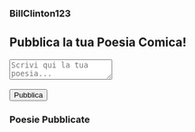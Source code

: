 ### BillClinton123
<div id="poesia-comica">
  <h2>Pubblica la tua Poesia Comica!</h2>
  <textarea id="testo-poesia" placeholder="Scrivi qui la tua poesia..."></textarea><br><br>
  <button onclick="pubblicaPoesia()">Pubblica</button>

  <div id="poesie-pubblicate">
    <h3>Poesie Pubblicate</h3>
    </div>
</div>

<script>
  let poesie = [];

  function pubblicaPoesia() {
    const testoPoesia = document.getElementById("testo-poesia").value.trim();
    if (testoPoesia !== "") {
      const nuovaPoesia = {
        testo: testoPoesia,
        likes: 0
      };
      poesie.push(nuovaPoesia);
      aggiornaVisualizzazionePoesie();
      document.getElementById("testo-poesia").value = ""; // Pulisci l'area di testo
    } else {
      alert("Per favore, scrivi qualcosa prima di pubblicare!");
    }
  }

  function aggiungiLike(indicePoesia) {
    poesie[indicePoesia].likes++;
    aggiornaVisualizzazionePoesie();
  }

  function aggiornaVisualizzazionePoesie() {
    const contenitorePoesie = document.getElementById("poesie-pubblicate");
    contenitorePoesie.innerHTML = "<h3>Poesie Pubblicate</h3>"; // Rimuovi le poesie precedenti

    poesie.forEach((poesia, indice) => {
      const divPoesia = document.createElement("div");
      divPoesia.classList.add("poesia");
      divPoesia.innerHTML = `
        <p>${poesia.testo}</p>
        <button onclick="aggiungiLike(${indice})">Mi Piace: <span id="likes-${indice}">${poesia.likes}</span></button>
        <hr>
      `;
      contenitorePoesie.appendChild(divPoesia);
    });
  }

  // Stile CSS di base (puoi personalizzarlo ulteriormente)
  const style = document.createElement('style');
  style.textContent = `
    #poesia-comica {
      font-family: sans-serif;
      margin-top: 20px;
      padding: 15px;
      border: 1px solid #ccc;
      border-radius: 5px;
      background-color: #f9f9f9;
    }

    #testo-poesia {
      width: 100%;
      min-height: 100px;
      margin-bottom: 10px;
      padding: 8px;
      box-sizing: border-box;
      border: 1px solid #ddd;
      border-radius: 3px;
    }

    button {
      padding: 8px 15px;
      background-color: #007bff;
      color: white;
      border: none;
      border-radius: 3px;
      cursor: pointer;
    }

    button:hover {
      background-color: #0056b3;
    }

    #poesie-pubblicate {
      margin-top: 20px;
    }

    .poesia {
      margin-bottom: 15px;
      padding: 10px;
      border: 1px solid #eee;
      border-radius: 3px;
      background-color: white;
    }

    .poesia p {
      margin-top: 0;
    }
  `;
  document.head.appendChild(style);
</script>
